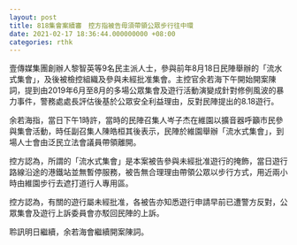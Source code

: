 ```yaml
---
layout: post
title: 818集會案續審　控方指被告毋須帶領公眾步行往中環
date: 2021-02-17 18:36:44.000000000 +08:00
categories: rthk
---
```


壹傳媒集團創辦人黎智英等9名民主派人士，參與前年8月18日民陣舉辦的「流水式集會」，及後被檢控組織及參與未經批准集會。主控官余若海下午開始開案陳詞，提到由2019年6月至8月的多場公眾集會及遊行活動演變成針對修例風波的暴力事件，警務處處長評估後基於公眾安全利益理由，反對民陣提出的8.18遊行。

余若海指，當日下午1時許，當時的民陣召集人岑子杰在維園以擴音器呼籲市民參與集會活動，時任副召集人陳皓桓其後表示，民陣於維園舉辦「流水式集會」，到場人士會由泛民立法會議員帶領離開。

控方認為，所謂的「流水式集會」是本案被告參與未經批准遊行的掩飾，當日遊行路線沿途的港鐵站並無暫停服務，被告無合理理由帶領公眾以步行方式，用近兩小時由維園步行去遮打道行人專用區。

控方認為，有關的遊行屬未經批准，各被告亦知悉遊行申請早前已遭警方反對，公眾集會及遊行上訴委員會亦駁回民陣的上訴。

聆訊明日繼續，余若海會繼續開案陳詞。
